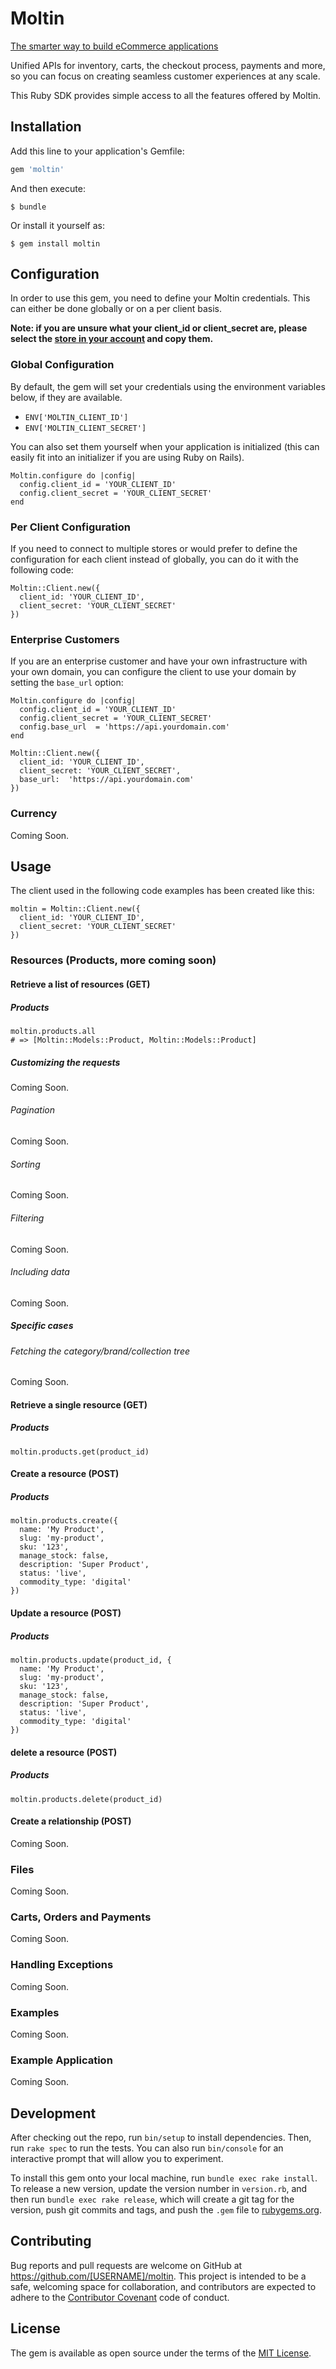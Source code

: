 # Moltin

[The smarter way to build eCommerce applications](https://www.moltin.com/)

Unified APIs for inventory, carts, the checkout process, payments and more, so you can focus on creating seamless customer experiences at any scale.

This Ruby SDK provides simple access to all the features offered by Moltin.

## Installation

Add this line to your application's Gemfile:

```ruby
gem 'moltin'
```

And then execute:

    $ bundle

Or install it yourself as:

    $ gem install moltin

## Configuration

In order to use this gem, you need to define your Moltin credentials. This can either be done globally or on a per client basis.

__Note: if you are unsure what your client_id or client_secret are, please select the [store in your account](https://accounts.moltin.com/) and copy them.__

### Global Configuration

By default, the gem will set your credentials using the environment variables below, if they are available.

- `ENV['MOLTIN_CLIENT_ID']`
- `ENV['MOLTIN_CLIENT_SECRET']`

You can also set them yourself when your application is initialized (this can easily fit into an initializer if you are using Ruby on Rails).

```
Moltin.configure do |config|
  config.client_id = 'YOUR_CLIENT_ID'
  config.client_secret = 'YOUR_CLIENT_SECRET'
end
```

### Per Client Configuration

If you need to connect to multiple stores or would prefer to define the configuration for each client instead of globally, you can do it with the following code:

```
Moltin::Client.new({
  client_id: 'YOUR_CLIENT_ID',
  client_secret: 'YOUR_CLIENT_SECRET'
})
```

### Enterprise Customers

If you are an enterprise customer and have your own infrastructure with your own domain, you can configure the client to use your domain by setting the `base_url` option:

```
Moltin.configure do |config|
  config.client_id = 'YOUR_CLIENT_ID'
  config.client_secret = 'YOUR_CLIENT_SECRET'
  config.base_url  = 'https://api.yourdomain.com'
end
```

```
Moltin::Client.new({
  client_id: 'YOUR_CLIENT_ID',
  client_secret: 'YOUR_CLIENT_SECRET',
  base_url:  'https://api.yourdomain.com'
})
```

### Currency

Coming Soon.

## Usage

The client used in the following code examples has been created like this:

```
moltin = Moltin::Client.new({
  client_id: 'YOUR_CLIENT_ID',
  client_secret: 'YOUR_CLIENT_SECRET'
})
```

### Resources (Products, more coming soon)

#### Retrieve a list of resources (GET)

##### Products

```
moltin.products.all
# => [Moltin::Models::Product, Moltin::Models::Product]
```

##### Customizing the requests

Coming Soon.

###### Pagination

Coming Soon.

###### Sorting

Coming Soon.

###### Filtering

Coming Soon.

###### Including data

Coming Soon.

##### Specific cases

###### Fetching the category/brand/collection tree

Coming Soon.

#### Retrieve a single resource (GET)

##### Products

```
moltin.products.get(product_id)
```

#### Create a resource (POST)

##### Products

```
moltin.products.create({
  name: 'My Product',
  slug: 'my-product',
  sku: '123',
  manage_stock: false,
  description: 'Super Product',
  status: 'live',
  commodity_type: 'digital'
})
```

#### Update a resource (POST)

##### Products

```
moltin.products.update(product_id, {
  name: 'My Product',
  slug: 'my-product',
  sku: '123',
  manage_stock: false,
  description: 'Super Product',
  status: 'live',
  commodity_type: 'digital'
})
```

#### delete a resource (POST)

##### Products

```
moltin.products.delete(product_id)
```

#### Create a relationship (POST)

Coming Soon.

### Files

Coming Soon.

### Carts, Orders and Payments

Coming Soon.

### Handling Exceptions

Coming Soon.

### Examples

Coming Soon.

### Example Application

Coming Soon.

## Development

After checking out the repo, run `bin/setup` to install dependencies. Then, run `rake spec` to run the tests. You can also run `bin/console` for an interactive prompt that will allow you to experiment.

To install this gem onto your local machine, run `bundle exec rake install`. To release a new version, update the version number in `version.rb`, and then run `bundle exec rake release`, which will create a git tag for the version, push git commits and tags, and push the `.gem` file to [rubygems.org](https://rubygems.org).

## Contributing

Bug reports and pull requests are welcome on GitHub at https://github.com/[USERNAME]/moltin. This project is intended to be a safe, welcoming space for collaboration, and contributors are expected to adhere to the [Contributor Covenant](http://contributor-covenant.org) code of conduct.


## License

The gem is available as open source under the terms of the [MIT License](http://opensource.org/licenses/MIT).
